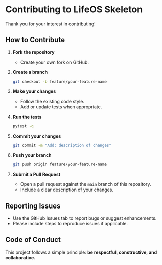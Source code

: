 # Contributing to LifeOS Skeleton

Thank you for your interest in contributing!

## How to Contribute

1. **Fork the repository**
   - Create your own fork on GitHub.

2. **Create a branch**
   ```bash
   git checkout -b feature/your-feature-name
   ```

3. **Make your changes**
   - Follow the existing code style.
   - Add or update tests when appropriate.

4. **Run the tests**
   ```bash
   pytest -q
   ```

5. **Commit your changes**
   ```bash
   git commit -m "Add: description of changes"
   ```

6. **Push your branch**
   ```bash
   git push origin feature/your-feature-name
   ```

7. **Submit a Pull Request**
   - Open a pull request against the `main` branch of this repository.
   - Include a clear description of your changes.

## Reporting Issues

- Use the GitHub Issues tab to report bugs or suggest enhancements.
- Please include steps to reproduce issues if applicable.

## Code of Conduct

This project follows a simple principle: **be respectful, constructive, and collaborative.**
